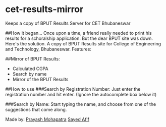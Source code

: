 # cet-results-mirror
Keeps a copy of BPUT Results Server for CET Bhubaneswar

##How it began...
Once upon a time, a friend really needed to print his results for a schoralship application. But the dear BPUT site was down. Here's the solution. A copy of BPUT Results site for College of Engineering and Technology, Bhubaneswar.
Features:

##Mirror of BPUT Results:
* Calculated CGPA
* Search by name
* Mirror of the BPUT Results

##How to use
###Search by Registration Number:
Just enter the registration number and hit enter. (Ignore the autocomplete box below it)

###Search by Name:
Start typing the name, and choose from one of the suggestions that come along.

Made by:
[Prayash Mohapatra](http://prayashm.com)
[Sayed Afif](http://twitter.com/iamafif)
